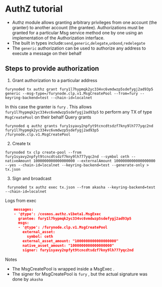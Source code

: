 # AuthZ tutorial 
- Authz module allows granting arbitrary privileges from one account (the granter) to another account (the grantee). Authorizations must be granted for a particular Msg service method one by one using an implementation of the Authorization interface.
- The built in types include:`send`,`generic`,`delegate`,`unbond`,`redelegate`
- The `generic` authorization can be used to authorize any address to execute a message on their behalf

## Steps to provide authorization
1. Grant authorization to a particular address
```shell
furynoded tx authz grant fury1l7hypmqk2yc334vc6vmdwzp5sdefygj2ad93p5 generic --msg-type=/furynode.clp.v1.MsgCreatePool --from=fury --keyring-backend=test --chain-id=localnet

```
In this case the granter is `fury` . This allows `fury1l7hypmqk2yc334vc6vmdwzp5sdefygj2ad93p5` to perform any TX of type `MsgCreatePool` on their behalf
Query grants
```shell
furynoded q authz grants fury1syavy2npfyt9tcncdtsdzf7kny9lh777yqc2nd fury1l7hypmqk2yc334vc6vmdwzp5sdefygj2ad93p5 /furynode.clp.v1.MsgCreatePool
```
2. Create tx
```shell
furynoded tx clp create-pool --from fury1syavy2npfyt9tcncdtsdzf7kny9lh777yqc2nd --symbol ceth --nativeAmount 1000000000000000000 --externalAmount 1000000000000000000  --yes --chain-id=localnet --keyring-backend=test --generate-only > tx.json
```

3. Sign and broadcast
```shell
 furynoded tx authz exec tx.json --from akasha --keyring-backend=test --chain-id=localnet
```
Logs from exec 
```json lines
    messages:
    - '@type': /cosmos.authz.v1beta1.MsgExec
      grantee: fury1l7hypmqk2yc334vc6vmdwzp5sdefygj2ad93p5
      msgs:
      - '@type': /furynode.clp.v1.MsgCreatePool
        external_asset:
          symbol: ceth
        external_asset_amount: "1000000000000000000"
        native_asset_amount: "1000000000000000000"
        signer: fury1syavy2npfyt9tcncdtsdzf7kny9lh777yqc2nd
```
Notes 
- The MsgCreatePool is wrapped inside a MsgExec .
- The signer for MsgCreatePool is `fury` , but the actual signature was done by `akasha`